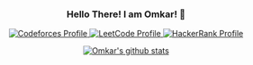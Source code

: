  
 
 
 <h3 align="center"> Hello There! I am Omkar! 👋 </h3> 

<p align="center">
 <a href="https://codeforces.com/profile/OmkarC">
      <img alt="Codeforces Profile" src="https://img.shields.io/endpoint?url=https://mrunank.pythonanywhere.com/codeforces/OmkarC" />
  </a>
  <a href="https://leetcode.com/Omkar_C/">
      <img alt="LeetCode Profile" src="https://img.shields.io/badge/Leetcode-Profile-yellow?logo=LeetCode" />
  </a>
  <a href="https://www.hackerrank.com/omkarchorghe22">
      <img alt="HackerRank Profile" src="https://img.shields.io/badge/HackerRank-Profile-brightgreen?logo=HackerRank&color=#2EC866" />
  </a>
</p>


<p align="center">
  <a href="https://github.com/Omkar-C/">
      <img alt="Omkar's github stats" src="https://github-readme-stats.vercel.app/api?username=Omkar-C&show_icons=true&theme=blueberry" />
   </a>
<!--     <a href="https://github.com/Omkar-C/">
      <img alt="Omkar's github stats" src="https://github-readme-stats.vercel.app/api/top-langs/?username=Omkar-C&&langs_count=9&&hide=HTML,CSS,Jupyter%20Notebook&layout=compact&theme=blueberry" />
   </a> -->
</p>

<!--
[![binarysearch](https://binarysearch.com/api/shields/fork52)](https://binarysearch.com/@/fork52)
[![Omkar's github stats](https://github-readme-stats.vercel.app/api?username=fork52&show_icons=true)](https://github.com/fork52/github-readme-stats)
-->
 
<!--
**Omkar-C/Omkar-C** is a ✨ _special_ ✨ repository because its `README.md` (this file) appears on your GitHub profile.

Here are some ideas to get you started:

- 🔭 I’m currently working on ...
- 🌱 I’m currently learning ...
- 👯 I’m looking to collaborate on ...
- 🤔 I’m looking for help with ...
- 💬 Ask me about ...
- 📫 How to reach me: ...
- 😄 Pronouns: ...
- ⚡ Fun fact: ...
-->
